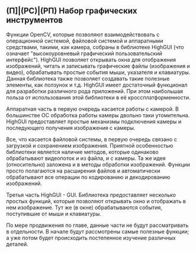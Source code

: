## (П]|(РС)|(РП) Набор графических инструментов

Функции OpenCV, которые позволяют взаимодействовать с операционной системой, файловой системой и аппаратными средствами, такими, как камера, собраны в библиотеке HighGUI (что означает "высокоуровневый графический пользовательский интерфейс"). HighGUI позволяет открывать окна для отображения изображений, читать и записывать графические файлы (изображения и видео), обрабатывать простые события мыши, указателя и клавиатуры. Данная библиотека также позволяет создавать такие полезные элементы, как ползунок и т.д. HighGUI имеет достаточный функционал для разработки различного рода приложений. При этом наибольшая польза от использования этой библиотеки в её кроссплатформенности. 

Аппаратная часть в первую очередь касается работы с камерой. В большинстве ОС обработка работы  камеры двольно таки утомительна. HighGUI предоставляет простые механизмы подключения камеры и последующего получения изображения с камеры. 

Все, что касается файловой системы, в первую очередь связано с загрузкой и сохранением изображения. Приятной особенностью библиотеки является наличие методов, которые одинаково обрабатывают видеопоток и из файла, и с камеры. Та же идея (относительно) заложена и в методы обработки изображений. Функции просто полагаются на расширения файлов и автоматически обрабатывают все операции по кодированию и декодированию изображений. 

Третья часть HighGUI - GUI. Библиотека предоставляет несколько простых функций, которые позволяют открывать окно и отображать в нем изображение. Тут же (в окне) обрабатываются события, поступившие от мыши и клавиатуры. 

По мере продвижения по главе, данные части не будут рассматривать в отдельности. В начале будут рассмотрены самые полезные функции; а уже потом будет происходить постепенное изучение различных деталей. 